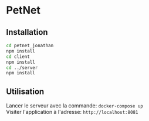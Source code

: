 # PetNet

## Installation

```sh
cd petnet_jonathan
npm install
cd client
npm install
cd ../server
npm install
```

## Utilisation

Lancer le serveur avec la commande: `docker-compose up`  
Visiter l'application à l'adresse: `http://localhost:8081`  
